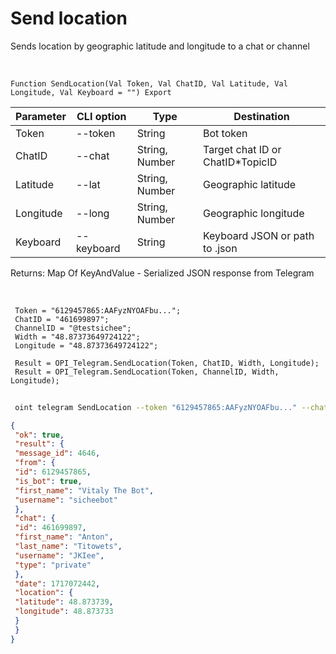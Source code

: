 ﻿---
sidebar_position: 8
---

# Send location
 Sends location by geographic latitude and longitude to a chat or channel


<br/>


`Function SendLocation(Val Token, Val ChatID, Val Latitude, Val Longitude, Val Keyboard = "") Export`

 | Parameter | CLI option | Type | Destination |
 |-|-|-|-|
 | Token | --token | String | Bot token |
 | ChatID | --chat | String, Number | Target chat ID or ChatID*TopicID |
 | Latitude | --lat | String, Number | Geographic latitude |
 | Longitude | --long | String, Number | Geographic longitude |
 | Keyboard | --keyboard | String | Keyboard JSON or path to .json |

 
 Returns: Map Of KeyAndValue - Serialized JSON response from Telegram

<br/>




```bsl title="Code example"
 Token = "6129457865:AAFyzNYOAFbu...";
 ChatID = "461699897";
 ChannelID = "@testsichee";
 Width = "48.87373649724122";
 Longitude = "48.87373649724122";
 
 Result = OPI_Telegram.SendLocation(Token, ChatID, Width, Longitude);
 Result = OPI_Telegram.SendLocation(Token, ChannelID, Width, Longitude);
```
	


```sh title="CLI command example"
 
 oint telegram SendLocation --token "6129457865:AAFyzNYOAFbu..." --chat "461699897" --lat %lat% --long "48.87373649724122" --keyboard %keyboard%

```

```json title="Result"
{
 "ok": true,
 "result": {
 "message_id": 4646,
 "from": {
 "id": 6129457865,
 "is_bot": true,
 "first_name": "Vitaly The Bot",
 "username": "sicheebot"
 },
 "chat": {
 "id": 461699897,
 "first_name": "Anton",
 "last_name": "Titowets",
 "username": "JKIee",
 "type": "private"
 },
 "date": 1717072442,
 "location": {
 "latitude": 48.873739,
 "longitude": 48.873733
 }
 }
}
```

